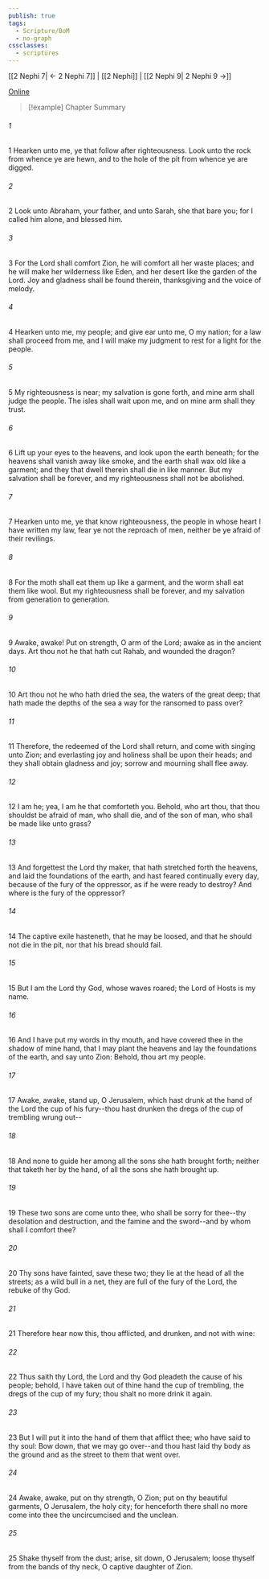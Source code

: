 ```yaml
---
publish: true
tags:
  - Scripture/BoM
  - no-graph
cssclasses:
  - scriptures
---
```

[[2 Nephi 7| ← 2 Nephi 7]] | [[2 Nephi]] | [[2 Nephi 9| 2 Nephi 9 →]]

[Online](https://churchofjesuschrist.org/study/scriptures/bofm/2-ne/8?lang=eng)

>[!example] Chapter Summary
>
###### 1
1 Hearken unto me, ye that follow after righteousness. Look unto the rock from whence ye are hewn, and to the hole of the pit from whence ye are digged.
###### 2
2 Look unto Abraham, your father, and unto Sarah, she that bare you; for I called him alone, and blessed him.
###### 3
3 For the Lord shall comfort Zion, he will comfort all her waste places; and he will make her wilderness like Eden, and her desert like the garden of the Lord. Joy and gladness shall be found therein, thanksgiving and the voice of melody.
###### 4
4 Hearken unto me, my people; and give ear unto me, O my nation; for a law shall proceed from me, and I will make my judgment to rest for a light for the people.
###### 5
5 My righteousness is near; my salvation is gone forth, and mine arm shall judge the people. The isles shall wait upon me, and on mine arm shall they trust.
###### 6
6 Lift up your eyes to the heavens, and look upon the earth beneath; for the heavens shall vanish away like smoke, and the earth shall wax old like a garment; and they that dwell therein shall die in like manner. But my salvation shall be forever, and my righteousness shall not be abolished.
###### 7
7 Hearken unto me, ye that know righteousness, the people in whose heart I have written my law, fear ye not the reproach of men, neither be ye afraid of their revilings.
###### 8
8 For the moth shall eat them up like a garment, and the worm shall eat them like wool. But my righteousness shall be forever, and my salvation from generation to generation.
###### 9
9 Awake, awake! Put on strength, O arm of the Lord; awake as in the ancient days. Art thou not he that hath cut Rahab, and wounded the dragon?
###### 10
10 Art thou not he who hath dried the sea, the waters of the great deep; that hath made the depths of the sea a way for the ransomed to pass over?
###### 11
11 Therefore, the redeemed of the Lord shall return, and come with singing unto Zion; and everlasting joy and holiness shall be upon their heads; and they shall obtain gladness and joy; sorrow and mourning shall flee away.
###### 12
12 I am he; yea, I am he that comforteth you. Behold, who art thou, that thou shouldst be afraid of man, who shall die, and of the son of man, who shall be made like unto grass?
###### 13
13 And forgettest the Lord thy maker, that hath stretched forth the heavens, and laid the foundations of the earth, and hast feared continually every day, because of the fury of the oppressor, as if he were ready to destroy? And where is the fury of the oppressor?
###### 14
14 The captive exile hasteneth, that he may be loosed, and that he should not die in the pit, nor that his bread should fail.
###### 15
15 But I am the Lord thy God, whose waves roared; the Lord of Hosts is my name.
###### 16
16 And I have put my words in thy mouth, and have covered thee in the shadow of mine hand, that I may plant the heavens and lay the foundations of the earth, and say unto Zion: Behold, thou art my people.
###### 17
17 Awake, awake, stand up, O Jerusalem, which hast drunk at the hand of the Lord the cup of his fury--thou hast drunken the dregs of the cup of trembling wrung out--
###### 18
18 And none to guide her among all the sons she hath brought forth; neither that taketh her by the hand, of all the sons she hath brought up.
###### 19
19 These two sons are come unto thee, who shall be sorry for thee--thy desolation and destruction, and the famine and the sword--and by whom shall I comfort thee?
###### 20
20 Thy sons have fainted, save these two; they lie at the head of all the streets; as a wild bull in a net, they are full of the fury of the Lord, the rebuke of thy God.
###### 21
21 Therefore hear now this, thou afflicted, and drunken, and not with wine:
###### 22
22 Thus saith thy Lord, the Lord and thy God pleadeth the cause of his people; behold, I have taken out of thine hand the cup of trembling, the dregs of the cup of my fury; thou shalt no more drink it again.
###### 23
23 But I will put it into the hand of them that afflict thee; who have said to thy soul: Bow down, that we may go over--and thou hast laid thy body as the ground and as the street to them that went over.
###### 24
24 Awake, awake, put on thy strength, O Zion; put on thy beautiful garments, O Jerusalem, the holy city; for henceforth there shall no more come into thee the uncircumcised and the unclean.
###### 25
25 Shake thyself from the dust; arise, sit down, O Jerusalem; loose thyself from the bands of thy neck, O captive daughter of Zion.



